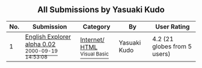 ﻿<div align="center">

## All Submissions by Yasuaki Kudo

</div>

No.  | Submission | Category | By   | User Rating
---- | ---------- | -------- | ---- | -----------
1 | [English Explorer alpha 0\.02<br /><sup>2000-09-19 14:53:08</sup>](https://github.com/Planet-Source-Code/yasuaki-kudo-english-explorer-alpha-0-02__1-11014) | [Internet/ HTML<br /><sup>Visual Basic</sup>](../ByCategory/internet-html__1-34.md) | Yasuaki Kudo | 4.2 (21 globes from 5 users)
